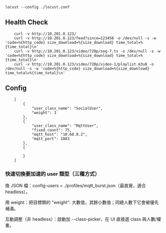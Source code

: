 ``` locust --config ./locust.conf ```

## Health Check
```
    curl -v http://10.201.0.123/
    curl -v http://10.201.0.123/feed?since=123456 -o /dev/null -s -w 'code=%{http_code} size_download=%{size_download} time_total=%{time_total}\n'
    curl -v http://10.201.0.123/video/720p/seg-7.ts -o /dev/null -s -w 'code=%{http_code} size_download=%{size_download} time_total=%{time_total}\n'
    curl -v http://10.201.0.123/video/720p/video-1/playlist.m3u8 -o /dev/null -s -w 'code=%{http_code} size_download=%{size_download} time_total=%{time_total}\n'

```

## Config
``` 
    [
        {
            "user_class_name": "SocialUser", 
            "weight": 3
        },
        {
            "user_class_name": "MqttUser", 
            "fixed_count": 75, 
            "mqtt_host": "10.60.0.2", 
            "mqtt_port": 1883
        },
        {

        }
    ]
```

### 快速切換要加速的 user 類型（三種方式）

換 JSON 檔：config-users = ./profiles/mqtt_burst.json（最直覺，適合 headless）。

用 weight：把目標類的 "weight": 大數值，其餘小數值；同總人數下它會被優先補滿。

互動調整（非 headless）：啟動加 --class-picker，在 UI 直接選 class 與人數/權重。